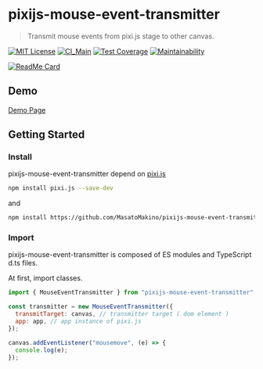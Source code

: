# pixijs-mouse-event-transmitter

> Transmit mouse events from pixi.js stage to other canvas.

[![MIT License](http://img.shields.io/badge/license-MIT-blue.svg?style=flat)](LICENSE)
[![CI_Main](https://github.com/MasatoMakino/pixijs-mouse-event-transmitter/workflows/CI_Main/badge.svg)](https://github.com/MasatoMakino/pixijs-mouse-event-transmitter/actions/workflows/ci.yml)
[![Test Coverage](https://api.codeclimate.com/v1/badges/7131362c8f55827fdb2e/test_coverage)](https://codeclimate.com/github/MasatoMakino/pixijs-mouse-event-transmitter/test_coverage)
[![Maintainability](https://api.codeclimate.com/v1/badges/7131362c8f55827fdb2e/maintainability)](https://codeclimate.com/github/MasatoMakino/pixijs-mouse-event-transmitter/maintainability)

[![ReadMe Card](https://github-readme-stats.vercel.app/api/pin/?username=MasatoMakino&repo=pixijs-mouse-event-transmitter)](https://github.com/MasatoMakino/pixijs-mouse-event-transmitter)

## Demo

[Demo Page](https://masatomakino.github.io/pixijs-mouse-event-transmitter/demo/)

## Getting Started

### Install

pixijs-mouse-event-transmitter depend on [pixi.js](https://github.com/pixijs/pixi.js)

```bash
npm install pixi.js --save-dev
```

and

```bash
npm install https://github.com/MasatoMakino/pixijs-mouse-event-transmitter.git --save-dev
```

### Import

pixijs-mouse-event-transmitter is composed of ES modules and TypeScript d.ts files.

At first, import classes.

```js
import { MouseEventTransmitter } from "pixijs-mouse-event-transmitter";

const transmitter = new MouseEventTransmitter({
  transmitTarget: canvas, // transmitter target ( dom element )
  app: app, // app instance of pixi.js
});

canvas.addEventListener("mousemove", (e) => {
  console.log(e);
});
```
